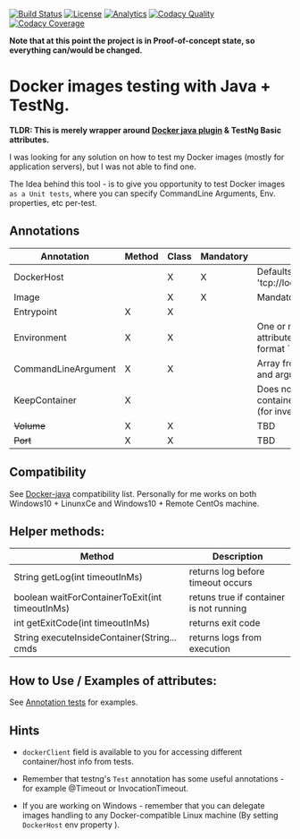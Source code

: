 [![Build Status](https://travis-ci.org/shafr/docker-unit-test-framework.svg?branch=master)](https://travis-ci.org/shafr/docker-unit-test-framework)
[![License](https://img.shields.io/badge/License-Apache%202.0-blue.svg)](https://github.com/shafr/Docker-Unit-Test-Framework/blob/master/LICENSE.md)
[![Analytics](https://ga-beacon.appspot.com/UA-121934843-1/Docker-Unit-Test-Framework)](https://github.com/shafr/Docker-Unit-Test-Framework)
[![Codacy Quality](https://api.codacy.com/project/badge/Grade/5ab3407c0ae149fda98c1fc360fe7d7b)](https://www.codacy.com/app/shafr/Docker-Unit-Test-Framework?utm_source=github.com&amp;utm_medium=referral&amp;utm_content=shafr/Docker-Unit-Test-Framework&amp;utm_campaign=Badge_Grade)
[![Codacy Coverage](https://api.codacy.com/project/badge/Coverage/5ab3407c0ae149fda98c1fc360fe7d7b)](https://www.codacy.com/app/shafr/Docker-Unit-Test-Framework?utm_source=github.com&utm_medium=referral&utm_content=shafr/Docker-Unit-Test-Framework&utm_campaign=Badge_Coverage)

__Note that at this point the project is in Proof-of-concept state, so everything can/would be changed.__

# Docker images testing with Java + TestNg.
__TLDR: This is merely wrapper around [Docker java plugin][docker-java] & TestNg Basic attributes.__

I was looking for any solution on how to test my Docker images (mostly for application servers), but I was not able to find one.

The Idea behind this tool - is to give you opportunity to test Docker images `as a Unit tests`, where you can specify CommandLine Arguments, Env. properties, etc per-test.

## Annotations
| Annotation          | Method | Class | Mandatory | Note                                                     |
| ------------------- | ------ | ----- | --------- | -------------------------------------------------------- |
| DockerHost          |        | X     | X         | Defaults to 'tcp://localhost:2375'                       |
| Image               |        | X     | X         | Mandatory                                                |
| Entrypoint          | X      | X     |           |                                                          |
| Environment         | X      | X     |           | One or more attributes allowded, format `"key=value"``   |
| CommandLineArgument | X      | X     |           | Array from command and arguments                         |
| KeepContainer       | X      |       |           | Does not remove container after test (for investigation) |
| ~~Volume~~          | X      | X     |           | TBD                                                      |
| ~~Port~~            | X      | X     |           | TBD                                                      |

## Compatibility
See [Docker-java][docker-java] compatibility list. Personally for me works on both Windows10 + LinunxCe and Windows10 + Remote CentOs machine.

## Helper methods:
| Method                                          | Description                             |
| ----------------------------------------------- | --------------------------------------- |
| String getLog(int timeoutInMs)                  | returns log before timeout occurs       |
| boolean waitForContainerToExit(int timeoutInMs) | retuns true if container is not running |
| int getExitCode(int timeoutInMs)                | returns exit code                       |
| String executeInsideContainer(String... cmds    | returns logs from execution             |

## How to Use / Examples of attributes:
See [Annotation tests][test-cases-link] for examples.

## Hints
* `dockerClient` field is available to you for accessing different container/host info from tests. 

* Remember that testng's `Test` annotation has some useful annotations - for example @Timeout or InvocationTimeout.

* If you are working on Windows - remember that you can delegate images handling to any Docker-compatible Linux machine (By setting `DockerHost` env property ).

[java-api-wiki]: https://github.com/spotify/docker-client/blob/master/docs/user_manual.md
[docker-java]: https://github.com/spotify/docker-client
[test-cases-link]: https://github.com/shafr/Docker-Unit-Test-Framework/tree/master/src/test/java/com/cyberneticscore/dockertestframework
